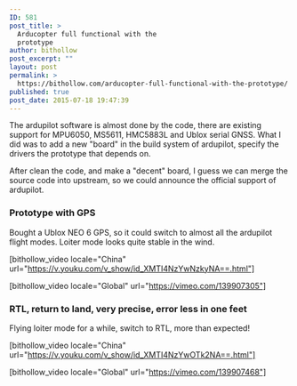 ```yaml
---
ID: 581
post_title: >
  Arducopter full functional with the
  prototype
author: bithollow
post_excerpt: ""
layout: post
permalink: >
  https://bithollow.com/arducopter-full-functional-with-the-prototype/
published: true
post_date: 2015-07-18 19:47:39
---
```

The ardupilot software is almost done by the code, there are existing support for MPU6050, MS5611, HMC5883L and Ublox serial GNSS. What I did was to add a new "board" in the build system of ardupilot, specify the drivers the prototype that depends on.

After clean the code, and make a "decent" board, I guess we can merge the source code into upstream, so we could announce the official support of ardupilot.

### Prototype with GPS ###

Bought a Ublox NEO 6 GPS, so it could switch to almost all the ardupilot flight modes. Loiter mode looks quite stable in the wind.

[bithollow_video locale="China" url="https://v.youku.com/v_show/id_XMTI4NzYwNzkyNA==.html"]

[bithollow_video locale="Global" url="https://vimeo.com/139907305"]

### RTL, return to land, very precise, error less in one feet ###

Flying loiter mode for a while, switch to RTL, more than expected!

[bithollow_video locale="China" url="https://v.youku.com/v_show/id_XMTI4NzYwOTk2NA==.html"]

[bithollow_video locale="Global" url="https://vimeo.com/139907468"]